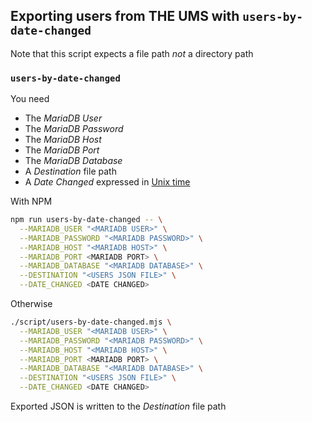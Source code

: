 ## Exporting users from THE UMS with `users-by-date-changed`

Note that this script expects a file path _not_ a directory path

### `users-by-date-changed`

You need

- The _MariaDB User_
- The _MariaDB Password_
- The _MariaDB Host_
- The _MariaDB Port_
- The _MariaDB Database_
- A _Destination_ file path
- A _Date Changed_ expressed in [Unix time](https://www.unixtimestamp.com/)

With NPM

```bash
npm run users-by-date-changed -- \
  --MARIADB_USER "<MARIADB USER>" \
  --MARIADB_PASSWORD "<MARIADB PASSWORD>" \
  --MARIADB_HOST "<MARIADB HOST>" \
  --MARIADB_PORT <MARIADB PORT> \
  --MARIADB_DATABASE "<MARIADB DATABASE>" \
  --DESTINATION "<USERS JSON FILE>" \
  --DATE_CHANGED <DATE CHANGED>
```

Otherwise

```bash
./script/users-by-date-changed.mjs \
  --MARIADB_USER "<MARIADB USER>" \
  --MARIADB_PASSWORD "<MARIADB PASSWORD>" \
  --MARIADB_HOST "<MARIADB HOST>" \
  --MARIADB_PORT <MARIADB PORT> \
  --MARIADB_DATABASE "<MARIADB DATABASE>" \
  --DESTINATION "<USERS JSON FILE>" \
  --DATE_CHANGED <DATE CHANGED>
```

Exported JSON is written to the _Destination_ file path
